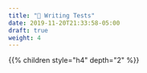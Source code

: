 ```yaml
---
title: "📜 Writing Tests"
date: 2019-11-20T21:33:58-05:00
draft: true
weight: 4
---
```


{{% children style="h4" depth="2" %}}
